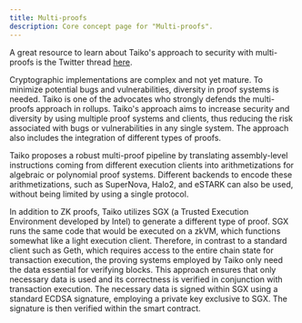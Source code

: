 ```yaml
---
title: Multi-proofs
description: Core concept page for "Multi-proofs".
---
```


A great resource to learn about Taiko's approach to security with multi-proofs is the Twitter thread [here](https://x.com/taikoxyz/status/1745546868028068273).

Cryptographic implementations are complex and not yet mature. To minimize potential bugs and vulnerabilities, diversity in proof systems is needed. Taiko is one of the advocates who strongly defends the multi-proofs approach in rollups. Taiko's approach aims to increase security and diversity by using multiple proof systems and clients, thus reducing the risk associated with bugs or vulnerabilities in any single system. The approach also includes the integration of different types of proofs.

Taiko proposes a robust multi-proof pipeline by translating assembly-level instructions coming from different execution clients into arithmetizations for algebraic or polynomial proof systems. Different backends to encode these arithmetizations, such as SuperNova, Halo2, and eSTARK can also be used, without being limited by using a single protocol.

In addition to ZK proofs, Taiko utilizes SGX (a Trusted Execution Environment developed by Intel) to generate a different type of proof. SGX runs the same code that would be executed on a zkVM, which functions somewhat like a light execution client. Therefore, in contrast to a standard client such as Geth, which requires access to the entire chain state for transaction execution, the proving systems employed by Taiko only need the data essential for verifying blocks. This approach ensures that only necessary data is used and its correctness is verified in conjunction with transaction execution. The necessary data is signed within SGX using a standard ECDSA signature, employing a private key exclusive to SGX. The signature is then verified within the smart contract.
